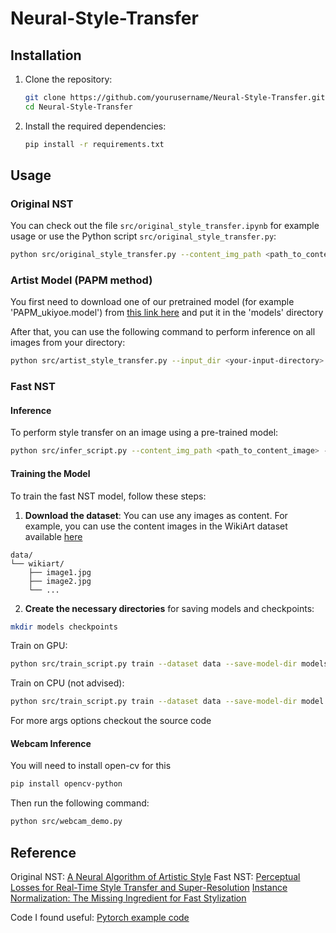 # Neural-Style-Transfer

## Installation

1. Clone the repository:
    ```bash
    git clone https://github.com/yourusername/Neural-Style-Transfer.git
    cd Neural-Style-Transfer
    ```

2. Install the required dependencies:
    ```bash
    pip install -r requirements.txt
    ```

## Usage

### Original NST
You can check out the file `src/original_style_transfer.ipynb` for example usage or use the Python script `src/original_style_transfer.py`:

```bash
python src/original_style_transfer.py --content_img_path <path_to_content_image> --style_img_path <path_to_style_image> --output_img_path <path_to_output_image>
```

### Artist Model (PAPM method)
You first need to download one of our pretrained model (for example 'PAPM_ukiyoe.model') from [this link here](https://husteduvn-my.sharepoint.com/:f:/g/personal/binh_nd225475_sis_hust_edu_vn/EiRV0jQp-ZhMoFTtUgXzjYABrcelOx1l4W2VEOtwpewF1Q?e=6BMUvk) and put it in the 'models' directory

After that, you can use the following command to perform inference on all images from your directory:
```bash
python src/artist_style_transfer.py --input_dir <your-input-directory> --output_dir <your-output-directory> --style_name <style-name>
```


### Fast NST 

#### Inference
To perform style transfer on an image using a pre-trained model:
```bash
python src/infer_script.py --content_img_path <path_to_content_image> --style <style_name> --output_img_path <path_to_output_image>
```

#### Training the Model

To train the fast NST model, follow these steps:

1. **Download the dataset**: You can use any images as content. For example, you can use the content images in the WikiArt dataset available [here](https://www.kaggle.com/datasets/shaorrran/coco-wikiart-nst-dataset-512-100000?select=style)

```
data/
└── wikiart/
    ├── image1.jpg
    ├── image2.jpg
    └── ...
```
2. **Create the necessary directories** for saving models and checkpoints:

```bash
mkdir models checkpoints
```

Train on GPU:
```bash
python src/train_script.py train --dataset data --save-model-dir models --checkpoint-model-dir checkpoints --cuda 1
```

Train on CPU (not advised):
```bash
python src/train_script.py train --dataset data --save-model-dir model --checkpoint-model-dir checkpoints --cuda 0
```

For more args options checkout the source code

#### Webcam Inference

You will need to install open-cv for this
```bash
pip install opencv-python
```

Then run the following command:
```bash
python src/webcam_demo.py
```

## Reference

Original NST: [A Neural Algorithm of Artistic Style](https://arxiv.org/pdf/1508.06576)
Fast NST: [Perceptual Losses for Real-Time Style Transfer and Super-Resolution](https://arxiv.org/pdf/1603.08155)
          [Instance Normalization: The Missing Ingredient for Fast Stylization](https://arxiv.org/pdf/1607.08022)

Code I found useful: [Pytorch example code](https://github.com/pytorch/examples/tree/main/fast_neural_style)
